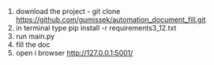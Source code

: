 1. download the project - git clone https://github.com/gumissek/automation_document_fill.git
2. in terminal type pip install -r requirements3_12.txt
3. run main.py
4. fill the doc
5. open i browser http://127.0.0.1:5001/
